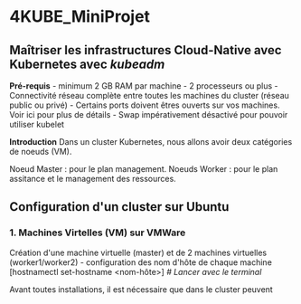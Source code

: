 # 4KUBE_MiniProjet
## Maîtriser les infrastructures Cloud-Native avec Kubernetes avec *kubeadm*
**Pré-requis**
    - minimum 2 GB RAM par machine 
    - 2 processeurs ou plus
    - Connectivité réseau complète entre toutes les machines du cluster (réseau public ou privé)
    - Certains ports doivent êtres ouverts sur vos machines. Voir ici pour plus de détails
    - Swap impérativement désactivé pour pouvoir utiliser kubelet

**Introduction**
Dans un cluster Kubernetes, nous allons avoir deux catégories de noeuds (VM). 

Noeud Master : pour le plan management.
Noeuds Worker : pour le plan assitance et le management des ressources.

## Configuration d'un cluster sur Ubuntu
### 1. Machines Virtelles (VM) sur VMWare
  Création d'une machine virtuelle (master)  et de 2 machines virtuelles (worker1/worker2)
    - configuration des nom d'hôte de chaque machine
    [hostnamectl set-hostname <nom-hôte>] *# Lancer avec le terminal*
    
  Avant toutes installations, il est nécessaire que dans le cluster peuvent   
  
  


